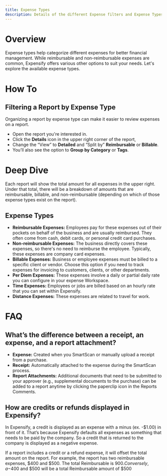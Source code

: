 ```yaml
---
title: Expense Types
description: Details of the different Expense filters and Expense Types
---
```


# Overview
Expense types help categorize different expenses for better financial management. While reimbursable and non-reimbursable expenses are common, Expensify offers various other options to suit your needs. Let's explore the available expense types.

# How To
## Filtering a Report by Expense Type
Organizing a report by expense type can make it easier to review expenses on a report. 
- Open the report you're interested in.
- Click the **Details** icon in the upper right corner of the report,
- Change the “View” to **Detailed** and “Split by” **Reimbursable** or **Billable**.
- You’ll also see the option to **Group by Category** or **Tags**. 


# Deep Dive
Each report will show the total amount for all expenses in the upper right. Under that total, there will be a breakdown of amounts that are reimbursable, billable, and non-reimbursable (depending on which of those expense types exist on the report). 

## Expense Types
- **Reimbursable Expenses:** Employees pay for these expenses out of their pockets on behalf of the business and are usually reimbursed. They often come from cash, debit cards, or personal credit card purchases.
- **Non-reimbursable Expenses:** The business directly covers these expenses, so there's no need to reimburse the employee. Typically, these expenses are company card expenses.
- **Billable Expenses:** Business or employee expenses must be billed to a specific client or vendor. Choose this option if you need to track expenses for invoicing to customers, clients, or other departments.
- **Per Diem Expenses:** These expenses involve a daily or partial daily rate you can configure in your expense Workspace.
- **Time Expenses:** Employees or jobs are billed based on an hourly rate that you can set within Expensify.
- **Distance Expenses:** These expenses are related to travel for work.

# FAQ

## What’s the difference between a receipt, an expense, and a report attachment?

- **Expense:** Created when you SmartScan or manually upload a receipt from a purchase.
- **Receipt:** Automatically attached to the expense during the SmartScan process.
- **Report Attachments:** Additional documents that need to be submitted to your approver (e.g., supplemental documents to the purchase) can be added to a report anytime by clicking the paperclip icon in the Reports Comments. 

## How are credits or refunds displayed in Expensify?
In Expensify, a credit is displayed as an expense with a minus (ex. -$1.00) in front of it. That’s because Expensify defaults all expenses as something that needs to be paid by the company. So a credit that is returned to the company is displayed as a negative expense. 

If a report includes a credit or a refund expense, it will offset the total amount on the report. 
For example, the report has two reimbursable expenses, $400 and $500. The total Reimbursable is $900. 
Conversely, a -$400 and $500 will be a total Reimbursable amount of $500
